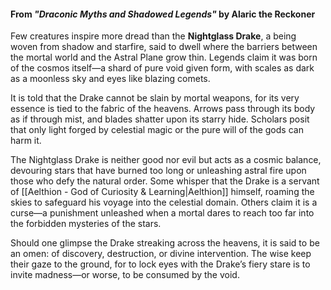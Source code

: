 #### From _"Draconic Myths and Shadowed Legends"_ by Alaric the Reckoner

Few creatures inspire more dread than the **Nightglass Drake**, a being woven from shadow and starfire, said to dwell where the barriers between the mortal world and the Astral Plane grow thin. Legends claim it was born of the cosmos itself—a shard of pure void given form, with scales as dark as a moonless sky and eyes like blazing comets.

It is told that the Drake cannot be slain by mortal weapons, for its very essence is tied to the fabric of the heavens. Arrows pass through its body as if through mist, and blades shatter upon its starry hide. Scholars posit that only light forged by celestial magic or the pure will of the gods can harm it.

The Nightglass Drake is neither good nor evil but acts as a cosmic balance, devouring stars that have burned too long or unleashing astral fire upon those who defy the natural order. Some whisper that the Drake is a servant of [[Aelthion - God of Curiosity & Learning|Aelthion]] himself, roaming the skies to safeguard his voyage into the celestial domain. Others claim it is a curse—a punishment unleashed when a mortal dares to reach too far into the forbidden mysteries of the stars.

Should one glimpse the Drake streaking across the heavens, it is said to be an omen: of discovery, destruction, or divine intervention. The wise keep their gaze to the ground, for to lock eyes with the Drake’s fiery stare is to invite madness—or worse, to be consumed by the void.